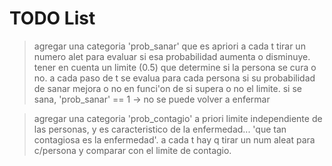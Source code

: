 # TODO List

> agregar una categoria 'prob_sanar' que es apriori
> a cada t tirar un numero alet para evaluar si esa probabilidad aumenta o disminuye.
> tener en cuenta un limite (0.5) que determine si la persona se cura o no.
> a cada paso de t se evalua para cada persona si su probabilidad de sanar mejora o no en funci'on de si supera o no el limite.
> si se sana, 'prob_sanar' == 1 -> no se puede volver a enfermar

> agregar una categoria 'prob_contagio' a priori
> limite independiente de las personas, y es caracteristico de la enfermedad... 'que tan contagiosa es la enfermedad'.
> a cada t hay q tirar un num aleat para c/persona y comparar con el limite de contagio.
